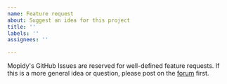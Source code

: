 ```yaml
---
name: Feature request
about: Suggest an idea for this project
title: ''
labels: ''
assignees: ''

---
```


Mopidy's GitHub Issues are reserved for well-defined feature requests. If this is a more general idea or question, please post on the [forum](https://discourse.mopidy.com) first.
